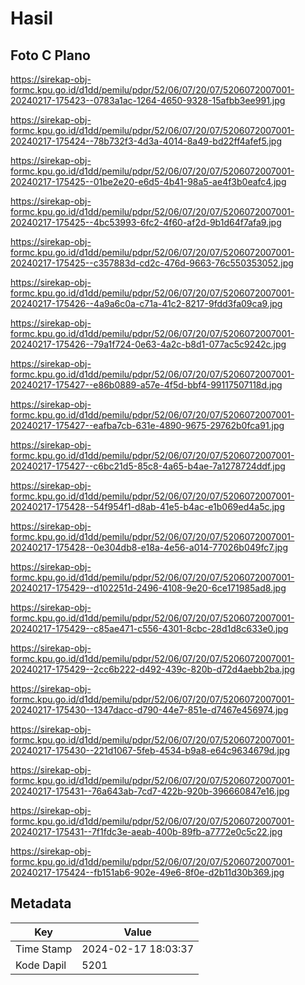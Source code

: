 # Hasil

## Foto C Plano

https://sirekap-obj-formc.kpu.go.id/d1dd/pemilu/pdpr/52/06/07/20/07/5206072007001-20240217-175423--0783a1ac-1264-4650-9328-15afbb3ee991.jpg

https://sirekap-obj-formc.kpu.go.id/d1dd/pemilu/pdpr/52/06/07/20/07/5206072007001-20240217-175424--78b732f3-4d3a-4014-8a49-bd22ff4afef5.jpg

https://sirekap-obj-formc.kpu.go.id/d1dd/pemilu/pdpr/52/06/07/20/07/5206072007001-20240217-175425--01be2e20-e6d5-4b41-98a5-ae4f3b0eafc4.jpg

https://sirekap-obj-formc.kpu.go.id/d1dd/pemilu/pdpr/52/06/07/20/07/5206072007001-20240217-175425--4bc53993-6fc2-4f60-af2d-9b1d64f7afa9.jpg

https://sirekap-obj-formc.kpu.go.id/d1dd/pemilu/pdpr/52/06/07/20/07/5206072007001-20240217-175425--c357883d-cd2c-476d-9663-76c550353052.jpg

https://sirekap-obj-formc.kpu.go.id/d1dd/pemilu/pdpr/52/06/07/20/07/5206072007001-20240217-175426--4a9a6c0a-c71a-41c2-8217-9fdd3fa09ca9.jpg

https://sirekap-obj-formc.kpu.go.id/d1dd/pemilu/pdpr/52/06/07/20/07/5206072007001-20240217-175426--79a1f724-0e63-4a2c-b8d1-077ac5c9242c.jpg

https://sirekap-obj-formc.kpu.go.id/d1dd/pemilu/pdpr/52/06/07/20/07/5206072007001-20240217-175427--e86b0889-a57e-4f5d-bbf4-99117507118d.jpg

https://sirekap-obj-formc.kpu.go.id/d1dd/pemilu/pdpr/52/06/07/20/07/5206072007001-20240217-175427--eafba7cb-631e-4890-9675-29762b0fca91.jpg

https://sirekap-obj-formc.kpu.go.id/d1dd/pemilu/pdpr/52/06/07/20/07/5206072007001-20240217-175427--c6bc21d5-85c8-4a65-b4ae-7a1278724ddf.jpg

https://sirekap-obj-formc.kpu.go.id/d1dd/pemilu/pdpr/52/06/07/20/07/5206072007001-20240217-175428--54f954f1-d8ab-41e5-b4ac-e1b069ed4a5c.jpg

https://sirekap-obj-formc.kpu.go.id/d1dd/pemilu/pdpr/52/06/07/20/07/5206072007001-20240217-175428--0e304db8-e18a-4e56-a014-77026b049fc7.jpg

https://sirekap-obj-formc.kpu.go.id/d1dd/pemilu/pdpr/52/06/07/20/07/5206072007001-20240217-175429--d102251d-2496-4108-9e20-6ce171985ad8.jpg

https://sirekap-obj-formc.kpu.go.id/d1dd/pemilu/pdpr/52/06/07/20/07/5206072007001-20240217-175429--c85ae471-c556-4301-8cbc-28d1d8c633e0.jpg

https://sirekap-obj-formc.kpu.go.id/d1dd/pemilu/pdpr/52/06/07/20/07/5206072007001-20240217-175429--2cc6b222-d492-439c-820b-d72d4aebb2ba.jpg

https://sirekap-obj-formc.kpu.go.id/d1dd/pemilu/pdpr/52/06/07/20/07/5206072007001-20240217-175430--1347dacc-d790-44e7-851e-d7467e456974.jpg

https://sirekap-obj-formc.kpu.go.id/d1dd/pemilu/pdpr/52/06/07/20/07/5206072007001-20240217-175430--221d1067-5feb-4534-b9a8-e64c9634679d.jpg

https://sirekap-obj-formc.kpu.go.id/d1dd/pemilu/pdpr/52/06/07/20/07/5206072007001-20240217-175431--76a643ab-7cd7-422b-920b-396660847e16.jpg

https://sirekap-obj-formc.kpu.go.id/d1dd/pemilu/pdpr/52/06/07/20/07/5206072007001-20240217-175431--7f1fdc3e-aeab-400b-89fb-a7772e0c5c22.jpg

https://sirekap-obj-formc.kpu.go.id/d1dd/pemilu/pdpr/52/06/07/20/07/5206072007001-20240217-175424--fb151ab6-902e-49e6-8f0e-d2b11d30b369.jpg


## Metadata

| Key        | Value               |
| ---------- | ------------------- |
| Time Stamp | 2024-02-17 18:03:37 |
| Kode Dapil | 5201                |



